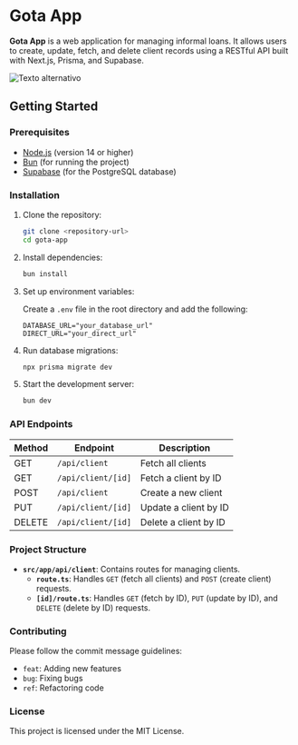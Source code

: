 # Gota App

**Gota App** is a web application for managing informal loans. It allows users to create, update, fetch, and delete client records using a RESTful API built with Next.js, Prisma, and Supabase.

![Texto alternativo](images/panel.initial.png)


## **Getting Started**

### **Prerequisites**

- [Node.js](https://nodejs.org/) (version 14 or higher)
- [Bun](https://bun.sh/) (for running the project)
- [Supabase](https://supabase.com/) (for the PostgreSQL database)

### **Installation**

1. Clone the repository:
    ```bash
    git clone <repository-url>
    cd gota-app
    ```

2. Install dependencies:
    ```bash
    bun install
    ```

3. Set up environment variables:

   Create a `.env` file in the root directory and add the following:

    ```plaintext
    DATABASE_URL="your_database_url"
    DIRECT_URL="your_direct_url"
    ```

4. Run database migrations:
    ```bash
    npx prisma migrate dev
    ```

5. Start the development server:
    ```bash
    bun dev
    ```

### **API Endpoints**

| Method | Endpoint               | Description                         |
|--------|------------------------|-------------------------------------|
| GET    | `/api/client`          | Fetch all clients                   |
| GET    | `/api/client/[id]`     | Fetch a client by ID                |
| POST   | `/api/client`          | Create a new client                 |
| PUT    | `/api/client/[id]`     | Update a client by ID               |
| DELETE | `/api/client/[id]`     | Delete a client by ID               |

### **Project Structure**

- **`src/app/api/client`**: Contains routes for managing clients.
  - **`route.ts`**: Handles `GET` (fetch all clients) and `POST` (create client) requests.
  - **`[id]/route.ts`**: Handles `GET` (fetch by ID), `PUT` (update by ID), and `DELETE` (delete by ID) requests.

### **Contributing**

Please follow the commit message guidelines:

- `feat`: Adding new features
- `bug`: Fixing bugs
- `ref`: Refactoring code

### **License**

This project is licensed under the MIT License.
